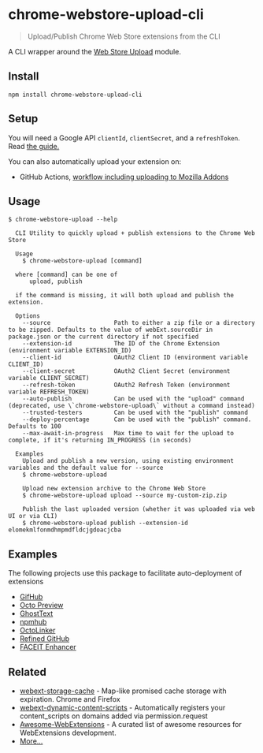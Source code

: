 # chrome-webstore-upload-cli

> Upload/Publish Chrome Web Store extensions from the CLI

A CLI wrapper around the [Web Store Upload](https://github.com/fregante/chrome-webstore-upload) module.

## Install

```shell
npm install chrome-webstore-upload-cli
```

## Setup

You will need a Google API `clientId`, `clientSecret`, and a `refreshToken`. Read [the guide.](https://github.com/fregante/chrome-webstore-upload-keys)

You can also automatically upload your extension on:

- GitHub Actions, [workflow including uploading to Mozilla Addons](https://github.com/fregante/ghatemplates/blob/main/webext/release.yml)

## Usage

```
$ chrome-webstore-upload --help

  CLI Utility to quickly upload + publish extensions to the Chrome Web Store

  Usage
    $ chrome-webstore-upload [command]

  where [command] can be one of
      upload, publish

  if the command is missing, it will both upload and publish the extension.

  Options
    --source                  Path to either a zip file or a directory to be zipped. Defaults to the value of webExt.sourceDir in package.json or the current directory if not specified
    --extension-id            The ID of the Chrome Extension (environment variable EXTENSION_ID)
    --client-id               OAuth2 Client ID (environment variable CLIENT_ID)
    --client-secret           OAuth2 Client Secret (environment variable CLIENT_SECRET)
    --refresh-token           OAuth2 Refresh Token (environment variable REFRESH_TOKEN)
    --auto-publish            Can be used with the "upload" command (deprecated, use \`chrome-webstore-upload\` without a command instead)
    --trusted-testers         Can be used with the "publish" command
    --deploy-percentage       Can be used with the "publish" command. Defaults to 100
    --max-await-in-progress   Max time to wait for the upload to complete, if it's returning IN_PROGRESS (in seconds)

  Examples
    Upload and publish a new version, using existing environment variables and the default value for --source
    $ chrome-webstore-upload

    Upload new extension archive to the Chrome Web Store
    $ chrome-webstore-upload upload --source my-custom-zip.zip

    Publish the last uploaded version (whether it was uploaded via web UI or via CLI)
    $ chrome-webstore-upload publish --extension-id elomekmlfonmdhmpmdfldcjgdoacjcba
```

## Examples

The following projects use this package to facilitate auto-deployment of extensions

- [GifHub](https://github.com/DrewML/GifHub)
- [Octo Preview](https://github.com/DrewML/octo-preview)
- [GhostText](https://github.com/fregante/GhostText)
- [npmhub](https://github.com/npmhub/npmhub)
- [OctoLinker](https://github.com/octolinker/browser-extension)
- [Refined GitHub](https://github.com/sindresorhus/refined-github)
- [FACEIT Enhancer](https://github.com/faceit-enhancer/faceit-enhancer)

## Related

- [webext-storage-cache](https://github.com/fregante/webext-storage-cache) - Map-like promised cache storage with expiration. Chrome and Firefox
- [webext-dynamic-content-scripts](https://github.com/fregante/webext-dynamic-content-scripts) - Automatically registers your content_scripts on domains added via permission.request
- [Awesome-WebExtensions](https://github.com/fregante/Awesome-WebExtensions) - A curated list of awesome resources for WebExtensions development.
- [More…](https://github.com/fregante/webext-fun)

